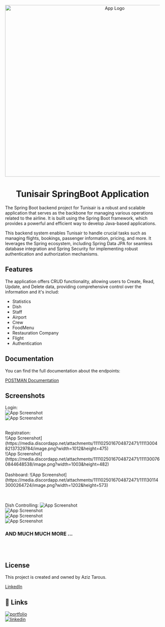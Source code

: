 
<p align="center">
    <img width="698" height="557" src="https://media.discordapp.net/attachments/1111025016704872471/1111299687400607784/image_2023-03-22_130827121-removebg-preview.png" alt="App Logo">
</p>

<h1 align="center">
Tunisair SpringBoot Application
</h1>

The Spring Boot backend project for Tunisair is a robust and scalable application that serves as the backbone for managing various operations related to the airline. It is built using the Spring Boot framework, which provides a powerful and efficient way to develop Java-based applications.

This backend system enables Tunisair to handle crucial tasks such as managing flights, bookings, passenger information, pricing, and more. It leverages the Spring ecosystem, including Spring Data JPA for seamless database integration and Spring Security for implementing robust authentication and authorization mechanisms.


## Features

The application offers CRUD functionality, allowing users to Create, Read, Update, and Delete data, providing comprehensive control over the information and it's includ:
- Statistics
- Dish
- Staff
- Airport
- Crew
- FoodMenu
- Restauration Company
- Flight
- Authentication


## Documentation


You can find the full documentation about the endpoints:

[POSTMAN Documentation](https://documenter.getpostman.com/view/13585043/2s93m62hr7)

## Screenshots
Login:
</br>
![App Screenshot](https://media.discordapp.net/attachments/1111025016704872471/1111300018633183334/image.png?width=1002&height=477)
</br>
![App Screenshot](https://media.discordapp.net/attachments/1111025016704872471/1111300277702774804/image.png?width=996&height=471)
</br>

</br>
Registration:
</br>
![App Screenshot](https://media.discordapp.net/attachments/1111025016704872471/1111300482137329784/image.png?width=1012&height=475)
</br>
![App Screenshot](https://media.discordapp.net/attachments/1111025016704872471/1111300760844648538/image.png?width=1003&height=482)

</br>
</br>
Dashboard:
![App Screenshot](https://media.discordapp.net/attachments/1111025016704872471/1111301143000264724/image.png?width=1202&height=573)

</br></br>
Dish Controlling:
![App Screenshot](https://media.discordapp.net/attachments/1111025016704872471/1111301218019586208/image.png?width=1202&height=571)
</br>
![App Screenshot](https://media.discordapp.net/attachments/1111025016704872471/1111301884951670825/image.png?width=1202&height=572)
</br>
![App Screenshot](https://media.discordapp.net/attachments/1111025016704872471/1111302852682457098/image.png?width=1202&height=571)
</br>
![App Screenshot](https://media.discordapp.net/attachments/1111025016704872471/1111303221605056522/image.png?width=1202&height=562)
</br>

### AND MUCH MUCH MORE ...
</br></br>
## License

This project is created and owned by Aziz Tarous.

[LinkedIn](https://www.linkedin.com/in/aziz-tarous/)


## 🔗 Links
[![portfolio](https://img.shields.io/badge/my_portfolio-000?style=for-the-badge&logo=ko-fi&logoColor=white)](https://eportfolio-host.web.app) &nbsp;   &nbsp;   &nbsp;   &nbsp;   &nbsp;  
[![linkedin](https://img.shields.io/badge/linkedin-0A66C2?style=for-the-badge&logo=linkedin&logoColor=white)](https://www.linkedin.com/in/aziz-tarous/)


